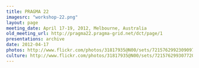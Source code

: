 ```yaml
---
title: PRAGMA 22 
imagesrc: "workshop-22.png"
layout: page
meeting_date: April 17-19, 2012, Melbourne, Australia
old_meeting_url: http://pragma22.pragma-grid.net/dct/page/1
presentations: archive
date: 2012-04-17
photos: http://www.flickr.com/photos/31817935@N00/sets/72157629923090977/
culture: http://www.flickr.com/photos/31817935@N00/sets/72157629930772083/
---
```


